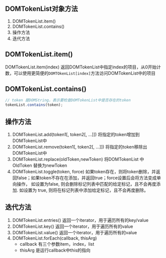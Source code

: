 

## DOMTokenList对象方法
1. DOMTokenList.item()
2. DOMTokenList.contains()
3. 操作方法
3. 迭代方法

## DOMTokenList.item()
DOMTokenList.item(index) 返回DOMTokenList中指定index的项目，从0开始计数，可以使用更简便的`DOMTOkenList[index]`方法访问DOMTokenList中的项目

## DOMTokenList.contains()
```js
// token 是DOMString，表示要检查DOMTokenList中是否存在的token
tokenList.contains(token);
```

## 操作方法
1. DOMTokenList.add(token1[, token2[, ...]]) 将指定的token增加到DOMTokenList中
2. DOMTokenList.remove(token1[, token2[, ...]]) 将指定的token移除出DOMTokenList中
3. DOMTokenList.replace(oldToken,newToken) 将DOMTokenList 中 OldToken 替换为newToken
4. DOMTokenList.toggle(token, force) 如果token存在，则将token删除，并返回false；如果token不存在在添加，并返回true；force设置后会将方法变成单向操作， 如设置为false, 则会删除标记列表中匹配的给定标记，且不会再度添加. 如设置为 true, 则将在标记列表中添加给定标记，且不会再度删除。

## 迭代方法
1. DOMTokenList.entries() 返回一个iterator，用于遍历所有的key/value
2. DOMTokenList.key() 返回一个iterator，用于遍历所有的value
3. DOMTokenList.value() 返回一个iterator，用于遍历所有的value
4. DOMTokenList.forEach(callback, thisArg)
    * callback 有三个参数item，index，list
    * thisArg 是运行callback中this的指向